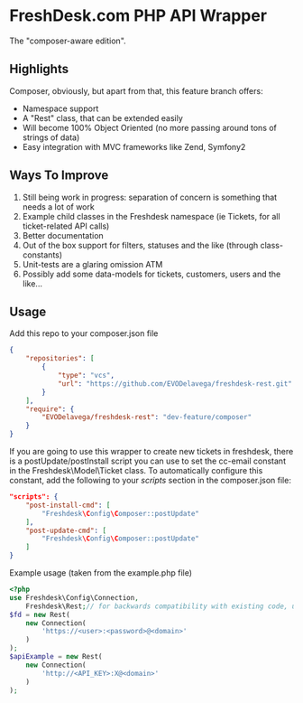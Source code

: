 # FreshDesk.com PHP API Wrapper

The "composer-aware edition".

## Highlights

Composer, obviously, but apart from that, this feature branch offers:

- Namespace support
- A "Rest" class, that can be extended easily
- Will become 100% Object Oriented (no more passing around tons of strings of data)
- Easy integration with MVC frameworks like Zend, Symfony2


## Ways To Improve
1. Still being work in progress: separation of concern is something that needs a lot of work
2. Example child classes in the Freshdesk namespace (ie Tickets, for all ticket-related API calls)
3. Better documentation
4. Out of the box support for filters, statuses and the like (through class-constants)
5. Unit-tests are a glaring omission ATM
6. Possibly add some data-models for tickets, customers, users and the like...

## Usage
Add this repo to your composer.json file

```json
{
    "repositories": [
        {
            "type": "vcs",
            "url": "https://github.com/EVODelavega/freshdesk-rest.git"
        }
    ],
    "require": {
        "EVODelavega/freshdesk-rest": "dev-feature/composer"
    }
}
```
If you are going to use this wrapper to create new tickets in freshdesk, there is a postUpdate/postInstall script you can use to set the cc-email constant in the Freshdesk\Model\Ticket class. To automatically configure this constant, add the following to your _scripts_ section in the composer.json file:

```json
"scripts": {
    "post-install-cmd": [
        "Freshdesk\Config\Composer::postUpdate"
    ],
    "post-update-cmd": [
        "Freshdesk\Config\Composer::postUpdate"
    ]
}
```
Example usage (taken from the example.php file)

```php
<?php
use Freshdesk\Config\Connection,
    Freshdesk\Rest;// for backwards compatibility with existing code, use alias: use Freshdesk\Rest as FreshdeskRest;
$fd = new Rest(
    new Connection(
        'https://<user>:<password>@<domain>'
    )
);
$apiExample = new Rest(
    new Connection(
        'http://<API_KEY>:X@<domain>'
    )
);
```
